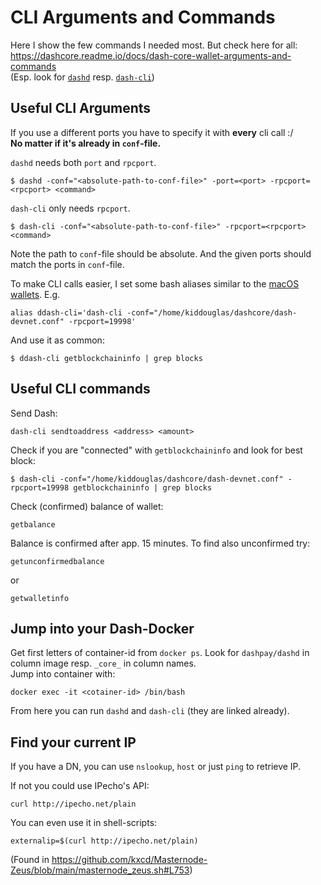 # CLI Arguments and Commands

Here I show the few commands I needed most. 
But check here for all: https://dashcore.readme.io/docs/dash-core-wallet-arguments-and-commands  
(Esp. look for [`dashd`](https://dashcore.readme.io/docs/dash-core-wallet-arguments-and-commands-dashd) resp. [`dash-cli`](https://dashcore.readme.io/docs/dash-core-wallet-arguments-and-commands-dash-cli))


## Useful CLI Arguments

If you use a different ports you have to specify it with **every** cli call :/  
**No matter if it's already in `conf`-file.**

`dashd` needs both `port` and `rpcport`.  

	$ dashd -conf="<absolute-path-to-conf-file>" -port=<port> -rpcport=<rpcport> <command>

`dash-cli` only needs `rpcport`.  

	$ dash-cli -conf="<absolute-path-to-conf-file>" -rpcport=<rpcport> <command>

Note the path to `conf`-file should be absolute.
And the given ports should match the ports in `conf`-file. 

To make CLI calls easier, I set some bash aliases similar to the [macOS wallets](managing_wallets.md).
E.g.

	alias ddash-cli='dash-cli -conf="/home/kiddouglas/dashcore/dash-devnet.conf" -rpcport=19998'

And use it as common: 

	$ ddash-cli getblockchaininfo | grep blocks


## Useful CLI commands
Send Dash:

	dash-cli sendtoaddress <address> <amount>

Check if you are "connected" with `getblockchaininfo` and look for best block:

	$ dash-cli -conf="/home/kiddouglas/dashcore/dash-devnet.conf" -rpcport=19998 getblockchaininfo | grep blocks

Check (confirmed) balance of wallet:

	getbalance
	
Balance is confirmed after app. 15 minutes.
To find also unconfirmed try:

	getunconfirmedbalance

or

	getwalletinfo



## Jump into your Dash-Docker
Get first letters of container-id from `docker ps`. 
Look for `dashpay/dashd` in column image resp. `_core_` in column names.  
Jump into container with:
	
	docker exec -it <cotainer-id> /bin/bash

From here you can run `dashd` and `dash-cli` (they are linked already).


## Find your current IP

If you have a DN, you can use `nslookup`, `host` or just `ping` to retrieve IP.

If not you could use IPecho's API:

	curl http://ipecho.net/plain
	
You can even use it in shell-scripts: 

	externalip=$(curl http://ipecho.net/plain)
	
(Found in https://github.com/kxcd/Masternode-Zeus/blob/main/masternode_zeus.sh#L753)



